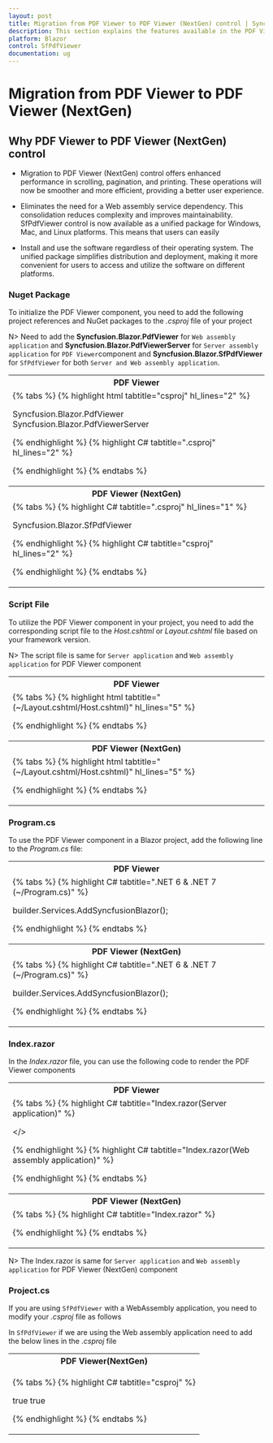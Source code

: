 ```yaml
---
layout: post
title: Migration from PDF Viewer to PDF Viewer (NextGen) control | Syncfusion
description: This section explains the features available in the PDF Viewer (NextGen) control over PDF Viewer.
platform: Blazor
control: SfPdfViewer
documentation: ug
---
```


# Migration from PDF Viewer to PDF Viewer (NextGen)

## Why PDF Viewer to PDF Viewer (NextGen) control

* Migration to PDF Viewer (NextGen) control offers enhanced performance in scrolling, pagination, and printing. These operations will now be smoother and more efficient, providing a better user experience.

* Eliminates the need for a Web assembly service dependency. This consolidation reduces complexity and improves maintainability.
SfPdfViewer control is now available as a unified package for Windows, Mac, and Linux platforms. This means that users can easily 

* Install and use the software regardless of their operating system. The unified package simplifies distribution and deployment, making it more convenient for users to access and utilize the software on different platforms.

### Nuget Package

To initialize the PDF Viewer component, you need to add the following project references and NuGet packages to the *.csproj* file of your project

N> Need to add the **Syncfusion.Blazor.PdfViewer** for `Web assembly application` and **Syncfusion.Blazor.PdfViewerServer** for `Server assembly application` for `PDF Viewer`component and **Syncfusion.Blazor.SfPdfViewer** for `SfPdfViewer` for both `Server and Web assembly application`.

<table>
<tr>
<th>PDF Viewer</th>
</tr>
<tr>
<td>
{% tabs %}
{% highlight html tabtitle="csproj" hl_lines="2" %}

Syncfusion.Blazor.PdfViewer
Syncfusion.Blazor.PdfViewerServer

{% endhighlight %}
{% highlight C# tabtitle=".csproj" hl_lines="2" %}

<ItemGroup>
    <PackageReference Include="Syncfusion.Blazor.PdfViewerServer.Windows"/>
</ItemGroup>

{% endhighlight %}
{% endtabs %}
</td>
</tr>
<tr>
<th>PDF Viewer (NextGen)</th>
</tr>
<tr>
<td>
{% tabs %}
{% highlight C# tabtitle=".csproj" hl_lines="1" %}

Syncfusion.Blazor.SfPdfViewer

{% endhighlight %}
{% highlight C# tabtitle="csproj" hl_lines="2" %}

<ItemGroup>
    <PackageReference Include="Syncfusion.Blazor.SfPdfViewer"/>
</ItemGroup>

{% endhighlight %}
{% endtabs %}
</td>
</tr>
</table>

### Script File

To utilize the PDF Viewer component in your project, you need to add the corresponding script file to the *Host.cshtml* or *Layout.cshtml* file based on your framework version.

N> The script file is same for `Server application` and `Web assembly application` for PDF Viewer component

<table>
<tr>
<th>PDF Viewer</th>
</tr>
<tr>
<td>
{% tabs %}
{% highlight html tabtitle="(~/Layout.cshtml/Host.cshtml)" hl_lines="5" %}

<head>
    <!-- Syncfusion Blazor PDF Viewer controls theme style sheet -->
    <link href="_content/Syncfusion.Blazor.Themes/bootstrap5.css" rel="stylesheet" />
    <!-- Syncfusion Blazor PDF Viewer controls scripts -->
    <script src="_content/Syncfusion.Blazor.PdfViewer/scripts/syncfusion-blazor-pdfviewer.min.js" type="text/javascript"></script>
</head>

{% endhighlight %}
{% endtabs %}
</td>
</tr>
<tr>
<th>PDF Viewer (NextGen)</th>
</tr>
<tr>
<td>
{% tabs %}
{% highlight html tabtitle="(~/Layout.cshtml/Host.cshtml)" hl_lines="5" %}

<head>
    <!-- Syncfusion Blazor SfPdfViewer controls theme style sheet -->
    <link href="_content/Syncfusion.Blazor.Themes/bootstrap5.css" rel="stylesheet" />
    <!-- Syncfusion Blazor SfPdfViewer controls scripts -->
    <script src="_content/Syncfusion.Blazor.SfPdfViewer/scripts/syncfusion-blazor-sfpdfviewer.min.js" type="text/javascript"></script>
</head>

{% endhighlight %}
{% endtabs %}
</td>
</tr>
</table>

### Program.cs

To use the PDF Viewer component in a Blazor project, add the following line to the *Program.cs* file:

<table>
<tr>
<th>PDF Viewer</th>
</tr>
<tr>
<td>
{% tabs %}
{% highlight C# tabtitle=".NET 6 & .NET 7 (~/Program.cs)" %}

builder.Services.AddSyncfusionBlazor();

{% endhighlight %}
{% endtabs %}

</td>
</tr>

<tr>
<th>PDF Viewer (NextGen)</th>
</tr>
<tr>
<td>
{% tabs %}
{% highlight C# tabtitle=".NET 6 & .NET 7 (~/Program.cs)" %}

builder.Services.AddSyncfusionBlazor();

{% endhighlight %}
{% endtabs %}
</td>
</tr>
</table>

### Index.razor

In the *Index.razor* file, you can use the following code to render the PDF Viewer components

<table>
<tr>
<th>PDF Viewer</th>
</tr>
<tr>
<td>
{% tabs %}
{% highlight C# tabtitle="Index.razor(Server application)" %}

<SfPdfViewerServer DocumentPath="PDF_Succinctly.pdf" Height="100%" Width="100%"></></SfPdfViewerServer>

{% endhighlight %}
{% highlight C# tabtitle="Index.razor(Web assembly application)" %}

<SfPdfViewer DocumentPath="PDF_Succinctly.pdf" ServiceUrl="api/pdfviewer" Height="100%" Width="100%"></SfPdfViewer>

{% endhighlight %}
{% endtabs %}

</td>
</tr>
<tr>
<th>PDF Viewer (NextGen)</th>
</tr>
<tr>
<td>
{% tabs %}
{% highlight C# tabtitle="Index.razor" %}

<SfPdfViewer2 DocumentPath="PDF_Succinctly.pdf" Height="100%" Width="100%"></SfPdfViewer2>

{% endhighlight %}
{% endtabs %}
</td>
</tr>
</table>

N> The Index.razor is same for `Server application` and `Web assembly application` for PDF Viewer (NextGen) component

### Project.cs

If you are using `SfPdfViewer` with a WebAssembly application, you need to modify your *.csproj* file as follows

In `SfPdfViewer` if we are using the Web assembly application need to add the below lines in the *.csproj* file 

<table>
<tr>
<th>PDF Viewer(NextGen)</th>
</tr>
<td>

{% tabs %}
{% highlight C# tabtitle="csproj" %}

<ItemGroup>
    <NativeFileReference Include="$(SkiaSharpStaticLibraryPath)\2.0.23\*.a" />
</ItemGroup>

<PropertyGroup>
	<WasmNativeStrip>true</WasmNativeStrip>
	<WasmBuildNative>true</WasmBuildNative>
</PropertyGroup>

{% endhighlight %}
{% endtabs %}

</td>
</table>